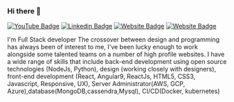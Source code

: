 ### Hi there 👋

[![YouTube Badge](https://img.shields.io/badge/YouTube-KomalKamble-red)](https://www.youtube.com/channel/UC1lELWSyBqxcjXg3KyWh1vw/videos)
[![Linkedin Badge](https://img.shields.io/badge/-Komal-blue?style=flat-square&logo=Linkedin&logoColor=white&link=https://www.linkedin.com/in/komal-kamble-7a1478209/)](https://www.linkedin.com/in/komal-kamble-7a1478209/)
[![Website Badge](https://img.shields.io/badge/WebSite-Komal-green)](https://www.KomalKamble)
[![Website Badge](https://img.shields.io/badge/StackOverflow-Komal-yellow)](https://stackoverflow.com/users/16717874/komal-kamble)

I'm
Full Stack developer
The crossover between design and programming has always been of interest to me, I've been lucky enough to work alongside some talented teams on a number of high profile websites. I have a wide range of skills that include back-end development using open source technologies (NodeJs, Python), design (working closely with designers), front-end development (React, Angular9, ReactJs, HTML5, CSS3, Javascript, Responsive, UX), Server Administrator(AWS, GCP, Azure),database(MongoDB,cassendra,Mysql), CI/CD(Docker, kubernetes)




<!--
**KambleKomal/KambleKomal** is a ✨ _special_ ✨ repository because its `README.md` (this file) appears on your GitHub profile.

Here are some ideas to get you started:

- 🔭 I’m currently working on ...
- 🌱 I’m currently learning ...
- 👯 I’m looking to collaborate on ...
- 🤔 I’m looking for help with ...
- 💬 Ask me about ...
- 📫 How to reach me: ...
- 😄 Pronouns: ...
- ⚡ Fun fact: ...
-->
